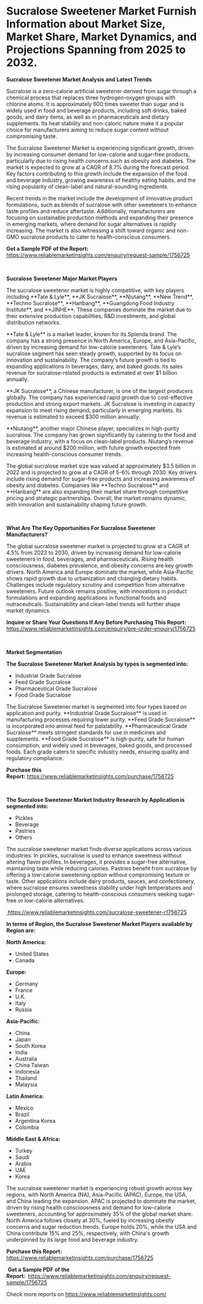 <p><h1>Sucralose Sweetener Market Furnish Information about Market Size, Market Share, Market Dynamics, and Projections Spanning from 2025 to 2032.</h1></p><p><strong>Sucralose Sweetener Market Analysis and Latest Trends</strong></p>
<p><p>Sucralose is a zero-calorie artificial sweetener derived from sugar through a chemical process that replaces three hydrogen-oxygen groups with chlorine atoms. It is approximately 600 times sweeter than sugar and is widely used in food and beverage products, including soft drinks, baked goods, and dairy items, as well as in pharmaceuticals and dietary supplements. Its heat stability and non-caloric nature make it a popular choice for manufacturers aiming to reduce sugar content without compromising taste.</p><p>The Sucralose Sweetener Market is experiencing significant growth, driven by increasing consumer demand for low-calorie and sugar-free products, particularly due to rising health concerns such as obesity and diabetes. The market is expected to grow at a CAGR of 8.7% during the forecast period. Key factors contributing to this growth include the expansion of the food and beverage industry, growing awareness of healthy eating habits, and the rising popularity of clean-label and natural-sounding ingredients.</p><p>Recent trends in the market include the development of innovative product formulations, such as blends of sucralose with other sweeteners to enhance taste profiles and reduce aftertaste. Additionally, manufacturers are focusing on sustainable production methods and expanding their presence in emerging markets, where demand for sugar alternatives is rapidly increasing. The market is also witnessing a shift toward organic and non-GMO sucralose products to cater to health-conscious consumers.</p></p>
<p><strong>Get a Sample PDF of the Report:&nbsp;</strong> <a href="https://www.reliablemarketinsights.com/enquiry/request-sample/1756725?utm_campaign=1512&utm_medium=2&utm_source=Github&utm_content=ia&utm_term=26012025&utm_id=sucralose-sweetener">https://www.reliablemarketinsights.com/enquiry/request-sample/1756725</a></p>
<p>&nbsp;</p>
<p><strong>Sucralose Sweetener Major Market Players</strong></p>
<p><p>The sucralose sweetener market is highly competitive, with key players including **Tate & Lyle**, **JK Sucralose**, **Niutang**, **New Trend**, **Techno Sucralose**, **Hanbang**, **Guangdong Food Industry Institute**, and **JINHE**. These companies dominate the market due to their extensive production capabilities, R&D investments, and global distribution networks.</p><p>**Tate & Lyle** is a market leader, known for its Splenda brand. The company has a strong presence in North America, Europe, and Asia-Pacific, driven by increasing demand for low-calorie sweeteners. Tate & Lyle’s sucralose segment has seen steady growth, supported by its focus on innovation and sustainability. The company’s future growth is tied to expanding applications in beverages, dairy, and baked goods. Its sales revenue for sucralose-related products is estimated at over $1 billion annually.</p><p>**JK Sucralose**, a Chinese manufacturer, is one of the largest producers globally. The company has experienced rapid growth due to cost-effective production and strong export markets. JK Sucralose is investing in capacity expansion to meet rising demand, particularly in emerging markets. Its revenue is estimated to exceed $300 million annually.</p><p>**Niutang**, another major Chinese player, specializes in high-purity sucralose. The company has grown significantly by catering to the food and beverage industry, with a focus on clean-label products. Niutang’s revenue is estimated at around $200 million, with future growth expected from increasing health-conscious consumer trends.</p><p>The global sucralose market size was valued at approximately $3.5 billion in 2022 and is projected to grow at a CAGR of 5-6% through 2030. Key drivers include rising demand for sugar-free products and increasing awareness of obesity and diabetes. Companies like **Techno Sucralose** and **Hanbang** are also expanding their market share through competitive pricing and strategic partnerships. Overall, the market remains dynamic, with innovation and sustainability shaping future growth.</p></p>
<p>&nbsp;</p>
<p><strong>What Are The Key Opportunities For Sucralose Sweetener Manufacturers?</strong></p>
<p><p>The global sucralose sweetener market is projected to grow at a CAGR of 4.5% from 2023 to 2030, driven by increasing demand for low-calorie sweeteners in food, beverages, and pharmaceuticals. Rising health consciousness, diabetes prevalence, and obesity concerns are key growth drivers. North America and Europe dominate the market, while Asia-Pacific shows rapid growth due to urbanization and changing dietary habits. Challenges include regulatory scrutiny and competition from alternative sweeteners. Future outlook remains positive, with innovations in product formulations and expanding applications in functional foods and nutraceuticals. Sustainability and clean-label trends will further shape market dynamics.</p></p>
<p><strong>Inquire or Share Your Questions If Any Before Purchasing This Report:</strong> <a href="https://www.reliablemarketinsights.com/enquiry/pre-order-enquiry/1756725?utm_campaign=1512&utm_medium=2&utm_source=Github&utm_content=ia&utm_term=26012025&utm_id=sucralose-sweetener">https://www.reliablemarketinsights.com/enquiry/pre-order-enquiry/1756725</a></p>
<p>&nbsp;</p>
<p><strong>Market Segmentation</strong></p>
<p><strong>The Sucralose Sweetener Market Analysis by types is segmented into:</strong></p>
<p><ul><li>Industrial Grade Sucralose</li><li>Feed Grade Sucralose</li><li>Pharmaceutical Grade Sucralose</li><li>Food Grade Sucralose</li></ul></p>
<p><p>The Sucralose Sweetener market is segmented into four types based on application and purity. **Industrial Grade Sucralose** is used in manufacturing processes requiring lower purity. **Feed Grade Sucralose** is incorporated into animal feed for palatability. **Pharmaceutical Grade Sucralose** meets stringent standards for use in medicines and supplements. **Food Grade Sucralose** is high-purity, safe for human consumption, and widely used in beverages, baked goods, and processed foods. Each grade caters to specific industry needs, ensuring quality and regulatory compliance.</p></p>
<p><strong>Purchase this Report:&nbsp;</strong><a href="https://www.reliablemarketinsights.com/purchase/1756725?utm_campaign=1512&utm_medium=2&utm_source=Github&utm_content=ia&utm_term=26012025&utm_id=sucralose-sweetener">https://www.reliablemarketinsights.com/purchase/1756725</a></p>
<p>&nbsp;</p>
<p><strong>The Sucralose Sweetener Market Industry Research by Application is segmented into:</strong></p>
<p><ul><li>Pickles</li><li>Beverage</li><li>Pastries</li><li>Others</li></ul></p>
<p><p>The sucralose sweetener market finds diverse applications across various industries. In pickles, sucralose is used to enhance sweetness without altering flavor profiles. In beverages, it provides a sugar-free alternative, maintaining taste while reducing calories. Pastries benefit from sucralose by offering a low-calorie sweetening option without compromising texture or taste. Other applications include dairy products, sauces, and confectionery, where sucralose ensures sweetness stability under high temperatures and prolonged storage, catering to health-conscious consumers seeking sugar-free or low-calorie alternatives.</p></p>
<p><a href="https://www.reliablemarketinsights.com/sucralose-sweetener-r1756725?utm_campaign=1512&utm_medium=2&utm_source=Github&utm_content=ia&utm_term=26012025&utm_id=sucralose-sweetener">&nbsp;https://www.reliablemarketinsights.com/sucralose-sweetener-r1756725</a></p>
<p><strong>In terms of Region, the Sucralose Sweetener Market Players available by Region are:</strong></p>
<p>
    <p> <strong> North America: </strong>
        <ul>
            <li>United States</li>
            <li>Canada</li>
        </ul>
        </p> 
    <p> <strong> Europe: </strong>
        <ul>
            <li>Germany</li>
            <li>France</li>
            <li>U.K.</li>
            <li>Italy</li>
            <li>Russia</li>
        </ul>
        </p> 
    <p> <strong> Asia-Pacific: </strong>
        <ul>
            <li>China</li>
            <li>Japan</li>
            <li>South Korea</li>
            <li>India</li>
            <li>Australia</li>
            <li>China Taiwan</li>
            <li>Indonesia</li>
            <li>Thailand</li>
            <li>Malaysia</li>
        </ul>
        </p> 
    <p> <strong> Latin America: </strong>
        <ul>
            <li>Mexico</li>
            <li>Brazil</li>
            <li>Argentina Korea</li>
            <li>Colombia</li>
        </ul>
        </p> 
    <p> <strong> Middle East & Africa: </strong>
        <ul>
            <li>Turkey</li>
            <li>Saudi</li>
            <li>Arabia</li>
            <li>UAE</li>
            <li>Korea</li>
        </ul>
    </p>
    </p>
<p><p>The sucralose sweetener market is experiencing robust growth across key regions, with North America (NA), Asia-Pacific (APAC), Europe, the USA, and China leading the expansion. APAC is projected to dominate the market, driven by rising health consciousness and demand for low-calorie sweeteners, accounting for approximately 35% of the global market share. North America follows closely at 30%, fueled by increasing obesity concerns and sugar reduction trends. Europe holds 20%, while the USA and China contribute 15% and 25%, respectively, with China's growth underpinned by its large food and beverage industry.</p></p>
<p><strong>Purchase this Report: </strong><a href="https://www.reliablemarketinsights.com/purchase/1756725?utm_campaign=1512&utm_medium=2&utm_source=Github&utm_content=ia&utm_term=26012025&utm_id=sucralose-sweetener">https://www.reliablemarketinsights.com/purchase/1756725</a></p>
<p>&nbsp;<strong>Get a Sample PDF of the Report:&nbsp;&nbsp;</strong><a href="https://www.reliablemarketinsights.com/enquiry/request-sample/1756725?utm_campaign=1512&utm_medium=2&utm_source=Github&utm_content=ia&utm_term=26012025&utm_id=sucralose-sweetener">https://www.reliablemarketinsights.com/enquiry/request-sample/1756725</a></p>
<p><strong></strong></p>
<p>Check more reports on <a href="https://www.reliablemarketinsights.com/?utm_campaign=1512&utm_medium=2&utm_source=Github&utm_content=ia&utm_term=26012025&utm_id=sucralose-sweetener">https://www.reliablemarketinsights.com/</a></p>